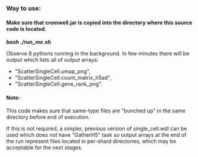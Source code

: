 ### Way to use:
#### Make sure that cromwell.jar is copied into the directory where this source code is located.
***bash ./run_me.sh***

Observe 8 pythons running in the background.
In few minutes there will be output which lists all of output arrays:

* "ScatterSingleCell.umap_png",
* "ScatterSingleCell.count_matrix_h5ad",
* "ScatterSingleCell.gene_rank_png".

#### Note: 
This code makes sure that same-type files are "bunched up" in the same directory before end of execution.

If this is not required, a simpler, previous version of single_cell.wdl can be used which does not have
"GatherH5" task so output arrays at the end of the run represent files located in per-shard directories, 
which may be acceptable for the next stages.
